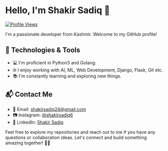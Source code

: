 # Hello, I'm Shakir Sadiq 👋

[![Profile Views](https://komarev.com/ghpvc/?username=shakirsadiq6&color=green&style=for-the-badge&label=PROFILE+VIEWS)](https://github.com/shakirsadiq6)

I'm a passionate developer from Kashmir. Welcome to my GitHub profile! 

## 🔧 Technologies & Tools

- 💻 I'm proficient in Python3 and Golang.
- 🌐 I enjoy working with AI, ML, Web Development, Django, Flask, Git etc.
- 📚 I'm constantly learning and exploring new things.

## 📬 Contact Me

- 📧 Email: [shakirsadiq24@gmail.com](mailto:shakirsadiq24@gmail.com)
- 📷 Instagram: [@shakirsadiq6](https://www.instagram.com/shakirsadiq6)
- 💼 LinkedIn: [Shakir Sadiq](https://www.linkedin.com/in/shakir-sadiq-35720a19b)

Feel free to explore my repositories and reach out to me if you have any questions or collaboration ideas. Let's connect and build something amazing together! 👯‍♂️

<!---
Shakirsadiq6/Shakirsadiq6 is a ✨ special ✨ repository because its `README.md` (this file) appears on your GitHub profile.
You can click the Preview link to take a look at your changes.
--->
